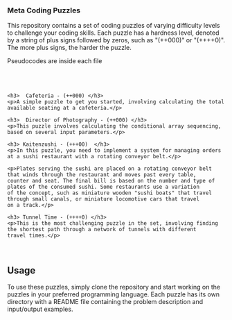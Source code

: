  
 <div>
    <h3> Meta Coding Puzzles </h3>
    <p>This repository contains a set of coding puzzles of varying difficulty levels to challenge your coding skills. 
    Each puzzle has a hardness level, denoted by a string of plus signs followed by zeros, such as "(++000)" or "(++++0)". 
     The more plus signs, the harder the puzzle.</p>
</div>
Pseudocodes are inside each file

<div style = "Center">
 <br> <br> <br>

    <h3>  Cafeteria - (++000) </h3> 
    <p>A simple puzzle to get you started, involving calculating the total available seating at a cafeteria.</p>

    <h3>  Director of Photography - (++000) </h3> 
    <p>This puzzle involves calculating the conditional array sequencing, based on several input parameters.</p>

    <h3> Kaitenzushi - (+++00)  </h3> 
    <p>In this puzzle, you need to implement a system for managing orders at a sushi restaurant with a rotating conveyor belt.</p>

    <p>Plates serving the sushi are placed on a rotating conveyor belt that winds through the restaurant and moves past every table,
    counter and seat. The final bill is based on the number and type of plates of the consumed sushi. Some restaurants use a variation
    of the concept, such as miniature wooden "sushi boats" that travel through small canals, or miniature locomotive cars that travel
    on a track.</p>

    <h3> Tunnel Time - (++++0) </h3>
    <p>This is the most challenging puzzle in the set, involving finding the shortest path through a network of tunnels with different 
    travel times.</p> 


</div>
 <br>
     <h2> Usage </h2>
    To use these puzzles, simply clone the repository and start working on the puzzles in your preferred programming language. Each
    puzzle has its own directory with a README file containing the problem description and input/output examples.
